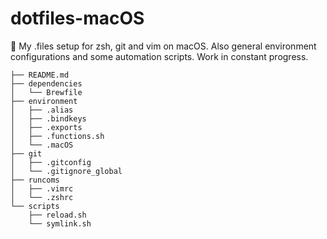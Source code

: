 # dotfiles-macOS
🥟 My .files setup for zsh, git and vim on macOS. Also general environment configurations and some automation scripts. Work in constant progress.

```
├── README.md
├── dependencies
│   └── Brewfile
├── environment
│   ├── .alias
│   ├── .bindkeys
│   ├── .exports
│   ├── .functions.sh
│   └── .macOS
├── git
│   ├── .gitconfig
│   └── .gitignore_global
├── runcoms
│   ├── .vimrc
│   └── .zshrc
└── scripts
    ├── reload.sh
    └── symlink.sh
```
